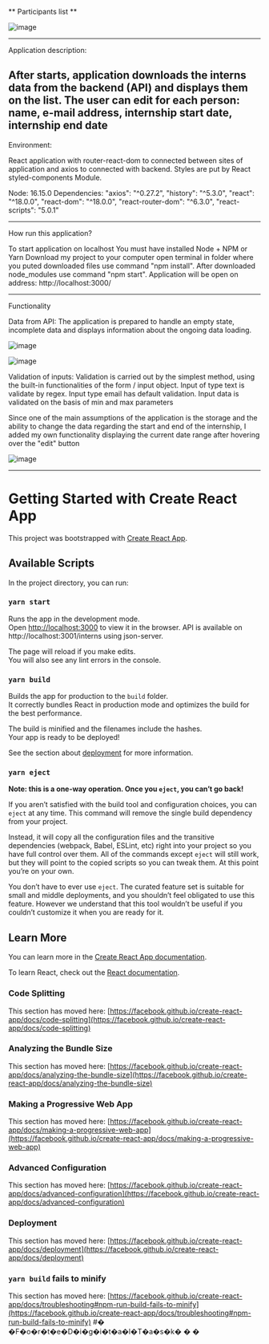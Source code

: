 ** Participants list **


![image](https://user-images.githubusercontent.com/78322363/166842274-89449fab-7af8-4039-9800-9445c5b40589.png)

------------
Application description:

After starts, application downloads the interns data from the backend (API) and displays them on the list. The user can edit for each person: name, e-mail address, internship start date, internship end date
-------------
Environment:

React application with router-react-dom to connected between sites of application and axios to connected with backend. Styles are put by React styled-components Module.

Node: 16.15.0
Dependencies:
        "axios": "^0.27.2",
        "history": "^5.3.0",
        "react": "^18.0.0",
        "react-dom": "^18.0.0",
        "react-router-dom": "^6.3.0",
        "react-scripts": "5.0.1"

---------------------
How run this application?

To start application on localhost You must have installed Node + NPM or Yarn
Download my project to your computer open terminal in folder where you puted downloaded files
use command "npm install". After downloaded node_modules use command "npm start". 
Application will be open on address: http://localhost:3000/


----------------------
Functionality

Data from API: The application is prepared to handle an empty state, incomplete data and displays information about the ongoing data loading.


![image](https://user-images.githubusercontent.com/78322363/166842428-9161dace-2eab-4a1a-9917-d229855b750c.png)


![image](https://user-images.githubusercontent.com/78322363/166842378-3e8d00a1-383f-4f70-9820-1cb3bf715d47.png)


Validation of inputs: Validation is carried out by the simplest method, using the built-in functionalities of the form / input object. 
Input of type text is validate by regex. 
Input type email has default validation. 
Input data is validated on the basis of min and max parameters

Since one of the main assumptions of the application is the storage and the ability to change the data regarding the start and end of the internship, I added my own functionality displaying the current date range after hovering over the "edit" button


![image](https://user-images.githubusercontent.com/78322363/166842316-ebce12c3-4832-4c93-b6a4-c4122a2bfc90.png)


-------------





# Getting Started with Create React App

This project was bootstrapped with [Create React App](https://github.com/facebook/create-react-app).

## Available Scripts

In the project directory, you can run:

### `yarn start`

Runs the app in the development mode.\
Open [http://localhost:3000](http://localhost:3000) to view it in the browser.
API is available on http://localhost:3001/interns  using json-server. 

The page will reload if you make edits.\
You will also see any lint errors in the console.

### `yarn build`

Builds the app for production to the `build` folder.\
It correctly bundles React in production mode and optimizes the build for the best performance.

The build is minified and the filenames include the hashes.\
Your app is ready to be deployed!

See the section about [deployment](https://facebook.github.io/create-react-app/docs/deployment) for more information.

### `yarn eject`

**Note: this is a one-way operation. Once you `eject`, you can’t go back!**

If you aren’t satisfied with the build tool and configuration choices, you can `eject` at any time. This command will remove the single build dependency from your project.

Instead, it will copy all the configuration files and the transitive dependencies (webpack, Babel, ESLint, etc) right into your project so you have full control over them. All of the commands except `eject` will still work, but they will point to the copied scripts so you can tweak them. At this point you’re on your own.

You don’t have to ever use `eject`. The curated feature set is suitable for small and middle deployments, and you shouldn’t feel obligated to use this feature. However we understand that this tool wouldn’t be useful if you couldn’t customize it when you are ready for it.

## Learn More

You can learn more in the [Create React App documentation](https://facebook.github.io/create-react-app/docs/getting-started).

To learn React, check out the [React documentation](https://reactjs.org/).

### Code Splitting

This section has moved here: [https://facebook.github.io/create-react-app/docs/code-splitting](https://facebook.github.io/create-react-app/docs/code-splitting)

### Analyzing the Bundle Size

This section has moved here: [https://facebook.github.io/create-react-app/docs/analyzing-the-bundle-size](https://facebook.github.io/create-react-app/docs/analyzing-the-bundle-size)

### Making a Progressive Web App

This section has moved here: [https://facebook.github.io/create-react-app/docs/making-a-progressive-web-app](https://facebook.github.io/create-react-app/docs/making-a-progressive-web-app)

### Advanced Configuration

This section has moved here: [https://facebook.github.io/create-react-app/docs/advanced-configuration](https://facebook.github.io/create-react-app/docs/advanced-configuration)

### Deployment

This section has moved here: [https://facebook.github.io/create-react-app/docs/deployment](https://facebook.github.io/create-react-app/docs/deployment)

### `yarn build` fails to minify

This section has moved here: [https://facebook.github.io/create-react-app/docs/troubleshooting#npm-run-build-fails-to-minify](https://facebook.github.io/create-react-app/docs/troubleshooting#npm-run-build-fails-to-minify)
#� �F�o�r�t�e�D�i�g�i�t�a�l�T�a�s�k�
�
�
